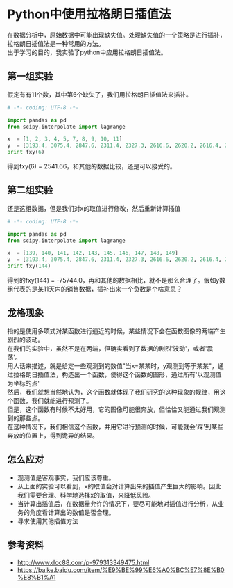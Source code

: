 # Python中使用拉格朗日插值法

 在数据分析中，原始数据中可能出现缺失值。处理缺失值的一个策略是进行插补，拉格朗日插值法是一种常用的方法。<br />
 出于学习的目的，我实验了python中应用拉格朗日插值法。
 
## 第一组实验
假定有有11个数，其中第6个缺失了，我们用拉格朗日插值法来插补。
```python
# -*- coding: UTF-8 -*-

import pandas as pd
from scipy.interpolate import lagrange

x  = [1, 2, 3, 4, 5, 7, 8, 9, 10, 11]
y  = [3193.4, 3075.4, 2847.6, 2311.4, 2327.3, 2616.6, 2620.2, 2616.4, 2655.8, 2310.7]
print fxy(6)
```
得到fxy(6) = 2541.66，和其他的数据比较，还是可以接受的。

## 第二组实验
还是这组数据，但是我们对x的取值进行修改，然后重新计算插值
```python
# -*- coding: UTF-8 -*-

import pandas as pd
from scipy.interpolate import lagrange

x  = [139, 140, 141, 142, 143, 145, 146, 147, 148, 149]
y  = [3193.4, 3075.4, 2847.6, 2311.4, 2327.3, 2616.6, 2620.2, 2616.4, 2655.8, 2310.7]
print fxy(144)
```
得到的fxy(144) = -75744.0，再和其他的数据相比，就不是那么合理了。假如y数组代表的是某11天内的销售数据，插补出来一个负数是个啥意思？

## 龙格现象
指的是使用多项式对某函数进行逼近的时候，某些情况下会在函数图像的两端产生剧烈的波动。<br />
在我们的实验中，虽然不是在两端，但确实看到了数据的剧烈'波动'，或者'震荡'。<br />
用人话来描述，就是给定一些观测到的数值"当x=某某时，y观测到等于某某"，通过拉格朗日插值法，构造出一个函数，使得这个函数的图形，通过所有'以观测值为坐标的点'<br />
然后，我们就想当然地认为，这个函数就体现了我们研究的这种现象的规律，用这个函数，我们就能进行预测了。<br />
但是，这个函数有时候不太好用，它的图像可能很奔放，但恰恰又能通过我们观测到的那些点。<br />
在这种情况下，我们相信这个函数，并用它进行预测的时候，可能就会'踩'到某些奔放的位置上，得到诡异的结果。

## 怎么应对
- 观测值是客观事实，我们应该尊重。<br />
- 从上面的实验可以看到，x的取值会对计算出来的插值产生巨大的影响。因此我们需要合理、科学地选择x的取值，来降低风险。<br />
- 当计算出插值后，在数据量允许的情况下，要尽可能地对插值进行分析，从业务的角度看计算出的数值是否合理。
- 寻求使用其他插值方法

## 参考资料
- http://www.doc88.com/p-979313349475.html
- https://baike.baidu.com/item/%E9%BE%99%E6%A0%BC%E7%8E%B0%E8%B1%A1
